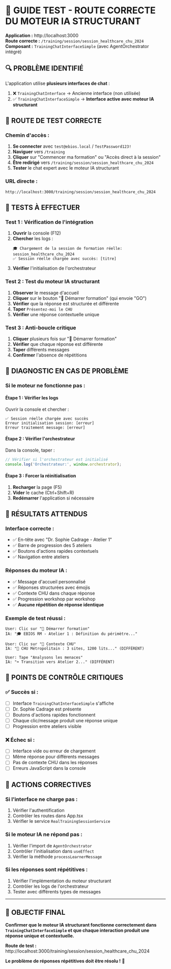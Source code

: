 # 🎯 GUIDE TEST - ROUTE CORRECTE DU MOTEUR IA STRUCTURANT

**Application :** http://localhost:3000  
**Route correcte :** `/training/session/session_healthcare_chu_2024`  
**Composant :** `TrainingChatInterfaceSimple` (avec AgentOrchestrator intégré)

## 🔍 **PROBLÈME IDENTIFIÉ**

L'application utilise **plusieurs interfaces de chat** :
1. ❌ `TrainingChatInterface` → Ancienne interface (non utilisée)
2. ✅ `TrainingChatInterfaceSimple` → **Interface active avec moteur IA structurant**

## 🚀 **ROUTE DE TEST CORRECTE**

### **Chemin d'accès :**
1. **Se connecter** avec `test@ebios.local` / `TestPassword123!`
2. **Naviguer** vers `/training` 
3. **Cliquer** sur "Commencer ma formation" ou "Accès direct à la session"
4. **Être redirigé** vers `/training/session/session_healthcare_chu_2024`
5. **Tester** le chat expert avec le moteur IA structurant

### **URL directe :**
```
http://localhost:3000/training/session/session_healthcare_chu_2024
```

## 🧪 **TESTS À EFFECTUER**

### **Test 1 : Vérification de l'intégration**
1. **Ouvrir** la console (F12)
2. **Chercher** les logs :
   ```
   🎓 Chargement de la session de formation réelle: session_healthcare_chu_2024
   ✅ Session réelle chargée avec succès: [titre]
   ```
3. **Vérifier** l'initialisation de l'orchestrateur

### **Test 2 : Test du moteur IA structurant**
1. **Observer** le message d'accueil
2. **Cliquer** sur le bouton "🎯 Démarrer formation" (qui envoie "GO")
3. **Vérifier** que la réponse est structurée et différente
4. **Taper** `Présentez-moi le CHU`
5. **Vérifier** une réponse contextuelle unique

### **Test 3 : Anti-boucle critique**
1. **Cliquer** plusieurs fois sur "🎯 Démarrer formation"
2. **Vérifier** que chaque réponse est différente
3. **Taper** différents messages
4. **Confirmer** l'absence de répétitions

## 🔧 **DIAGNOSTIC EN CAS DE PROBLÈME**

### **Si le moteur ne fonctionne pas :**

#### **Étape 1 : Vérifier les logs**
Ouvrir la console et chercher :
```
✅ Session réelle chargée avec succès
Erreur initialisation session: [erreur]
Erreur traitement message: [erreur]
```

#### **Étape 2 : Vérifier l'orchestrateur**
Dans la console, taper :
```javascript
// Vérifier si l'orchestrateur est initialisé
console.log('Orchestrateur:', window.orchestrator);
```

#### **Étape 3 : Forcer la réinitialisation**
1. **Recharger** la page (F5)
2. **Vider** le cache (Ctrl+Shift+R)
3. **Redémarrer** l'application si nécessaire

## 🎯 **RÉSULTATS ATTENDUS**

### **Interface correcte :**
- ✅ En-tête avec "Dr. Sophie Cadrage - Atelier 1"
- ✅ Barre de progression des 5 ateliers
- ✅ Boutons d'actions rapides contextuels
- ✅ Navigation entre ateliers

### **Réponses du moteur IA :**
- ✅ Message d'accueil personnalisé
- ✅ Réponses structurées avec émojis
- ✅ Contexte CHU dans chaque réponse
- ✅ Progression workshop par workshop
- ✅ **Aucune répétition de réponse identique**

### **Exemple de test réussi :**
```
User: Clic sur "🎯 Démarrer formation"
IA: "🎓 EBIOS RM - Atelier 1 : Définition du périmètre..."

User: Clic sur "🏥 Contexte CHU"  
IA: "🏥 CHU Métropolitain : 3 sites, 1200 lits..." (DIFFÉRENT)

User: Tape "Analysons les menaces"
IA: "➡️ Transition vers Atelier 2..." (DIFFÉRENT)
```

## 🚨 **POINTS DE CONTRÔLE CRITIQUES**

### ✅ **Succès si :**
- [ ] Interface `TrainingChatInterfaceSimple` s'affiche
- [ ] Dr. Sophie Cadrage est présente
- [ ] Boutons d'actions rapides fonctionnent
- [ ] Chaque clic/message produit une réponse unique
- [ ] Progression entre ateliers visible

### ❌ **Échec si :**
- [ ] Interface vide ou erreur de chargement
- [ ] Même réponse pour différents messages
- [ ] Pas de contexte CHU dans les réponses
- [ ] Erreurs JavaScript dans la console

## 🔄 **ACTIONS CORRECTIVES**

### **Si l'interface ne charge pas :**
1. Vérifier l'authentification
2. Contrôler les routes dans App.tsx
3. Vérifier le service `RealTrainingSessionService`

### **Si le moteur IA ne répond pas :**
1. Vérifier l'import de `AgentOrchestrator`
2. Contrôler l'initialisation dans `useEffect`
3. Vérifier la méthode `processLearnerMessage`

### **Si les réponses sont répétitives :**
1. Vérifier l'implémentation du moteur structurant
2. Contrôler les logs de l'orchestrateur
3. Tester avec différents types de messages

---

## 🎉 **OBJECTIF FINAL**

**Confirmer que le moteur IA structurant fonctionne correctement dans `TrainingChatInterfaceSimple` et que chaque interaction produit une réponse unique et contextuelle.**

**Route de test :** http://localhost:3000/training/session/session_healthcare_chu_2024

**Le problème de réponses répétitives doit être résolu !** 🚀
